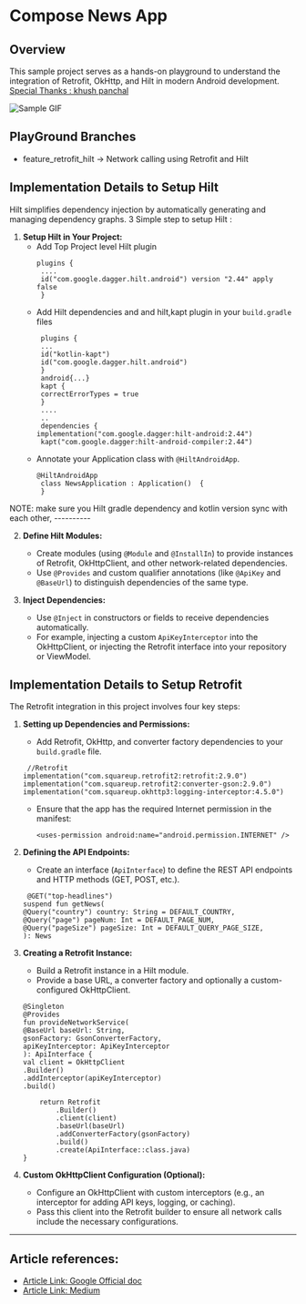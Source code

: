 # Compose News App

## Overview
This sample project serves as a hands-on playground to understand the integration of Retrofit, OkHttp, and Hilt in modern Android development.
[Special Thanks : khush panchal](https://github.com/khushpanchal/NewsApp/tree/master)


![Sample GIF](https://images.template.net/148779/android-skate-animated-stickers-zyjtb.gif)

## PlayGround Branches
-  feature_retrofit_hilt -> Network calling using Retrofit and Hilt

## Implementation Details to Setup Hilt

Hilt simplifies dependency injection by automatically generating and managing dependency graphs.
3 Simple step to setup Hilt :

1. **Setup Hilt in Your Project:**
    - Add Top Project level Hilt plugin
       ```
      plugins {
        ....
        id("com.google.dagger.hilt.android") version "2.44" apply false
        }
      ```
    - Add Hilt dependencies and and hilt,kapt plugin in your `build.gradle` files
       ```
        plugins {
        ...
        id("kotlin-kapt")
        id("com.google.dagger.hilt.android")
        }
        android{...}
        kapt {
        correctErrorTypes = true
        }
        ....
        ..
        dependencies {
       implementation("com.google.dagger:hilt-android:2.44")
        kapt("com.google.dagger:hilt-android-compiler:2.44")
      ```
    - Annotate your Application class with `@HiltAndroidApp`.
       ```
      @HiltAndroidApp
        class NewsApplication : Application()  {  
        }
      ```

NOTE: make sure you Hilt gradle dependency and kotlin version sync with each other, ----------

2. **Define Hilt Modules:**
    - Create modules (using `@Module` and `@InstallIn`) to provide instances of Retrofit, OkHttpClient, and other network-related dependencies.
    - Use `@Provides` and custom qualifier annotations (like `@ApiKey` and `@BaseUrl`) to distinguish dependencies of the same type.

3. **Inject Dependencies:**
    - Use `@Inject` in constructors or fields to receive dependencies automatically.
    - For example, injecting a custom `ApiKeyInterceptor` into the OkHttpClient, or injecting the Retrofit interface into your repository or ViewModel.


## Implementation Details to Setup Retrofit

The Retrofit integration in this project involves four key steps:

1. **Setting up Dependencies and Permissions:**
    - Add Retrofit, OkHttp, and converter factory dependencies to your `build.gradle` file.
    ```
     //Retrofit
    implementation("com.squareup.retrofit2:retrofit:2.9.0")
    implementation("com.squareup.retrofit2:converter-gson:2.9.0")
    implementation("com.squareup.okhttp3:logging-interceptor:4.5.0")
      ```
    - Ensure that the app has the required Internet permission in the manifest:
      ```
      <uses-permission android:name="android.permission.INTERNET" />
      ```

2. **Defining the API Endpoints:**
    - Create an interface (`ApiInterface`) to define the REST API endpoints and HTTP methods (GET, POST, etc.).
    ```
     @GET("top-headlines")
   suspend fun getNews(
   @Query("country") country: String = DEFAULT_COUNTRY,
   @Query("page") pageNum: Int = DEFAULT_PAGE_NUM,
   @Query("pageSize") pageSize: Int = DEFAULT_QUERY_PAGE_SIZE,
   ): News
      ```
3. **Creating a Retrofit Instance:**
    - Build a Retrofit instance in a Hilt module.
    - Provide a base URL, a converter factory and optionally a custom-configured OkHttpClient.
    ```
    @Singleton
   @Provides
   fun provideNetworkService(
   @BaseUrl baseUrl: String,
   gsonFactory: GsonConverterFactory,
   apiKeyInterceptor: ApiKeyInterceptor
   ): ApiInterface {
   val client = OkHttpClient
   .Builder()
   .addInterceptor(apiKeyInterceptor)
   .build()

        return Retrofit
            .Builder()
            .client(client)
            .baseUrl(baseUrl)
            .addConverterFactory(gsonFactory)
            .build()
            .create(ApiInterface::class.java)
   }
      ```

4. **Custom OkHttpClient Configuration (Optional):**
    - Configure an OkHttpClient with custom interceptors (e.g., an interceptor for adding API keys, logging, or caching).
    - Pass this client into the Retrofit builder to ensure all network calls include the necessary configurations.



---
##  Article references:
- [Article Link: Google Official doc](https://developer.android.com/training/dependency-injection/hilt-android)
- [Article Link: Medium](https://medium.com/@ramadan123sayed/simple-guide-to-hilt-dependency-injection-in-android-with-jetpack-compose-and-ksp-3ddcbfaad37d)
